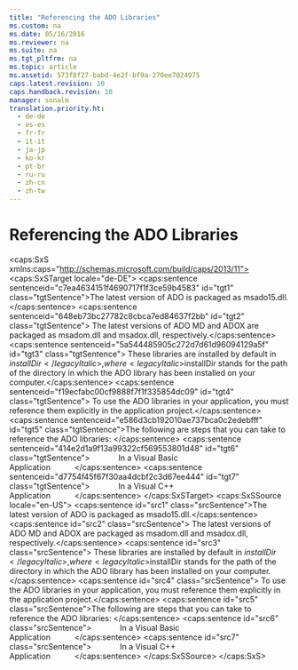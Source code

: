 ```yaml
---
title: "Referencing the ADO Libraries"
ms.custom: na
ms.date: 05/16/2016
ms.reviewer: na
ms.suite: na
ms.tgt_pltfrm: na
ms.topic: article
ms.assetid: 573f8f27-babd-4e2f-bf9a-270ee7024975
caps.latest.revision: 10
caps.handback.revision: 10
manager: sonalm
translation.priority.ht: 
  - de-de
  - es-es
  - fr-fr
  - it-it
  - ja-jp
  - ko-kr
  - pt-br
  - ru-ru
  - zh-cn
  - zh-tw
---
```

# Referencing the ADO Libraries
<?xml version="1.0" encoding="utf-8"?>
<caps:SxS xmlns:caps="http://schemas.microsoft.com/build/caps/2013/11">
  <caps:SxSTarget locale="de-DE">
    <developerConceptualDocument xsi:schemaLocation="http://ddue.schemas.microsoft.com/authoring/2003/5 http://dduestorage.blob.core.windows.net/ddueschema/developer.xsd" xmlns="http://ddue.schemas.microsoft.com/authoring/2003/5" xmlns:xlink="http://www.w3.org/1999/xlink" xmlns:xsi="http://www.w3.org/2001/XMLSchema-instance">
      <introduction>
        <para>
          <caps:sentence sentenceid="c7ea4634151f4690717f1f3ce59b4583" id="tgt1" class="tgtSentence">The latest version of ADO is packaged as <legacyItalic>msado15.dll</legacyItalic>.</caps:sentence>
          <caps:sentence sentenceid="648eb73bc27782c8cbca7ed84637f2bb" id="tgt2" class="tgtSentence"> The latest versions of ADO MD and ADOX are packaged as <legacyItalic>msadom.dll</legacyItalic> and <legacyItalic>msadox.dll</legacyItalic>, respectively.</caps:sentence>
          <caps:sentence sentenceid="5a544485905c272d7d61d96094129a5f" id="tgt3" class="tgtSentence"> These libraries are installed by default in <legacyItalic>$installDir</legacyItalic>, where <legacyItalic>$installDir </legacyItalic>stands for the path of the directory in which the ADO library has been installed on your computer.</caps:sentence>
          <caps:sentence sentenceid="f19ecfabc00cf9888f7f1f335854dc09" id="tgt4" class="tgtSentence"> To use the ADO libraries in your application, you must reference them explicitly in the application project.</caps:sentence>
        </para>
        <para>
          <caps:sentence sentenceid="e586d3cb192010ae737bca0c2edebfff" id="tgt5" class="tgtSentence">The following are steps that you can take to reference the ADO libraries:   </caps:sentence>
        </para>
        <list class="bullet">
          <listItem>
            <para>
              <caps:sentence sentenceid="414e2d1a9f13a99322cf569553801d48" id="tgt6" class="tgtSentence">             <legacyLink xlink:href="cfd37a82-aad2-41cd-8d13-1566c43d95f0">In a Visual Basic Application</legacyLink>           </caps:sentence>
            </para>
          </listItem>
          <listItem>
            <para>
              <caps:sentence sentenceid="d7754f45f67f30aa4dcbf2c3d67ee444" id="tgt7" class="tgtSentence">             <legacyLink xlink:href="d3ea12ec-bca8-48c3-af57-ce14576108c9">In a Visual C++ Application</legacyLink>           </caps:sentence>
            </para>
          </listItem>
        </list>
      </introduction>
      <relatedTopics></relatedTopics>
    </developerConceptualDocument>
  </caps:SxSTarget>
  <caps:SxSSource locale="en-US">
    <developerConceptualDocument xsi:schemaLocation="http://ddue.schemas.microsoft.com/authoring/2003/5 http://dduestorage.blob.core.windows.net/ddueschema/developer.xsd" xmlns="http://ddue.schemas.microsoft.com/authoring/2003/5" xmlns:xlink="http://www.w3.org/1999/xlink" xmlns:xsi="http://www.w3.org/2001/XMLSchema-instance">
      <introduction>
        <para>
          <caps:sentence id="src1" class="srcSentence">The latest version of ADO is packaged as <legacyItalic>msado15.dll</legacyItalic>.</caps:sentence>
          <caps:sentence id="src2" class="srcSentence"> The latest versions of ADO MD and ADOX are packaged as <legacyItalic>msadom.dll</legacyItalic> and <legacyItalic>msadox.dll</legacyItalic>, respectively.</caps:sentence>
          <caps:sentence id="src3" class="srcSentence"> These libraries are installed by default in <legacyItalic>$installDir</legacyItalic>, where <legacyItalic>$installDir </legacyItalic>stands for the path of the directory in which the ADO library has been installed on your computer.</caps:sentence>
          <caps:sentence id="src4" class="srcSentence"> To use the ADO libraries in your application, you must reference them explicitly in the application project.</caps:sentence>
        </para>
        <para>
          <caps:sentence id="src5" class="srcSentence">The following are steps that you can take to reference the ADO libraries:   </caps:sentence>
        </para>
        <list class="bullet">
          <listItem>
            <para>
              <caps:sentence id="src6" class="srcSentence">             <legacyLink xlink:href="cfd37a82-aad2-41cd-8d13-1566c43d95f0">In a Visual Basic Application</legacyLink>           </caps:sentence>
            </para>
          </listItem>
          <listItem>
            <para>
              <caps:sentence id="src7" class="srcSentence">             <legacyLink xlink:href="d3ea12ec-bca8-48c3-af57-ce14576108c9">In a Visual C++ Application</legacyLink>           </caps:sentence>
            </para>
          </listItem>
        </list>
      </introduction>
      <relatedTopics></relatedTopics>
    </developerConceptualDocument>
  </caps:SxSSource>
</caps:SxS>